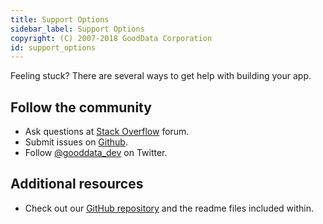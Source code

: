 ```yaml
---
title: Support Options
sidebar_label: Support Options
copyright: (C) 2007-2018 GoodData Corporation
id: support_options
---
```


Feeling stuck? There are several ways to get help with building your app.

## Follow the community
* Ask questions at [Stack Overflow](https://stackoverflow.com/questions/tagged/gooddata) forum.
* Submit issues on [Github](https://github.com/gooddata/gooddata-ui-sdk).
* Follow [@gooddata_dev](https://twitter.com/gooddata_dev) on Twitter.

## Additional resources
* Check out our [GitHub repository](https://github.com/gooddata/gooddata-ui-sdk) and the readme files included within.

